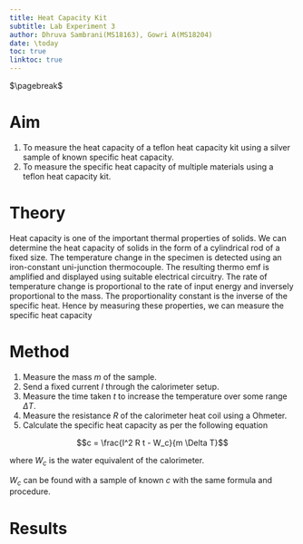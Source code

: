 ```yaml
---
title: Heat Capacity Kit
subtitle: Lab Experiment 3
author: Dhruva Sambrani(MS18163), Gowri A(MS18204)
date: \today
toc: true
linktoc: true
---
```


$\pagebreak$

# Aim

1. To measure the heat capacity of a teflon heat capacity kit using a silver sample of known specific heat capacity.
2. To measure the specific heat capacity of multiple materials using a teflon heat capacity kit.

# Theory

Heat capacity is one of the important thermal properties of solids. We can determine the heat capacity of solids in the form of a cylindrical rod of a fixed size. The temperature change in the specimen is detected using an iron-constant  uni-junction thermocouple. The resulting thermo emf is amplified and displayed using suitable electrical circuitry. The rate of temperature change is proportional to the rate of input energy and inversely proportional to the mass. The proportionality constant is the inverse of the specific heat. Hence by measuring these properties, we can measure the specific heat capacity

# Method

1. Measure the mass $m$ of the sample.
2. Send a fixed current $I$ through the calorimeter setup.
3. Measure the time taken $t$ to increase the temperature over some range $\Delta T$.
4. Measure the resistance $R$ of the calorimeter heat coil using a Ohmeter.
5. Calculate the specific heat capacity as per the following equation

$$c = \frac{I^2 R t - W_c}{m \Delta T}$$

where $W_c$ is the water equivalent of the calorimeter.

$W_c$ can be found with a sample of known $c$ with the same formula and procedure.

# Results



